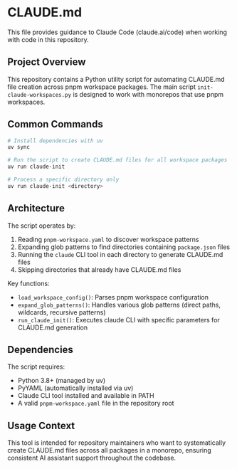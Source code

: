 # CLAUDE.md

This file provides guidance to Claude Code (claude.ai/code) when working with code in this repository.

## Project Overview

This repository contains a Python utility script for automating CLAUDE.md file creation across pnpm workspace packages. The main script `init-claude-workspaces.py` is designed to work with monorepos that use pnpm workspaces.

## Common Commands

```bash
# Install dependencies with uv
uv sync

# Run the script to create CLAUDE.md files for all workspace packages
uv run claude-init

# Process a specific directory only
uv run claude-init <directory>
```

## Architecture

The script operates by:
1. Reading `pnpm-workspace.yaml` to discover workspace patterns
2. Expanding glob patterns to find directories containing `package.json` files
3. Running the `claude` CLI tool in each directory to generate CLAUDE.md files
4. Skipping directories that already have CLAUDE.md files

Key functions:
- `load_workspace_config()`: Parses pnpm workspace configuration
- `expand_glob_patterns()`: Handles various glob patterns (direct paths, wildcards, recursive patterns)
- `run_claude_init()`: Executes claude CLI with specific parameters for CLAUDE.md generation

## Dependencies

The script requires:
- Python 3.8+ (managed by uv)
- PyYAML (automatically installed via uv)
- Claude CLI tool installed and available in PATH
- A valid `pnpm-workspace.yaml` file in the repository root

## Usage Context

This tool is intended for repository maintainers who want to systematically create CLAUDE.md files across all packages in a monorepo, ensuring consistent AI assistant support throughout the codebase.